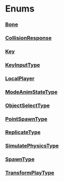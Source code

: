 # Enums
### [**Bone**](Bone.md)
### [**CollisionResponse**](CollisionResponse.md)
### [**Key**](Key.md)
### [**KeyInputType**](KeyInputType.md)
### [**LocalPlayer**](LocalPlayer.md)
### [**ModeAnimStateType**](ModeAnimStateType.md)
### [**ObjectSelectType**](ObjectSelectType.md)
### [**PointSpawnType**](PointSpawnType.md)
### [**ReplicateType**](ReplicateType.md)
### [**SimulatePhysicsType**](SimulatePhysicsType.md)
### [**SpawnType**](SpawnType.md)
### [**TransformPlayType**](TransformPlayType.md)
